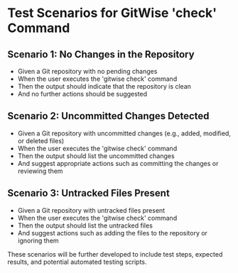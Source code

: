 Test Scenarios for GitWise 'check' Command
==========================================

Scenario 1: No Changes in the Repository
----------------------------------------
- Given a Git repository with no pending changes
- When the user executes the 'gitwise check' command
- Then the output should indicate that the repository is clean
- And no further actions should be suggested

Scenario 2: Uncommitted Changes Detected
----------------------------------------
- Given a Git repository with uncommitted changes (e.g., added, modified, or deleted files)
- When the user executes the 'gitwise check' command
- Then the output should list the uncommitted changes
- And suggest appropriate actions such as committing the changes or reviewing them

Scenario 3: Untracked Files Present
-----------------------------------
- Given a Git repository with untracked files present
- When the user executes the 'gitwise check' command
- Then the output should list the untracked files
- And suggest actions such as adding the files to the repository or ignoring them

These scenarios will be further developed to include test steps, expected results, and potential automated testing scripts.